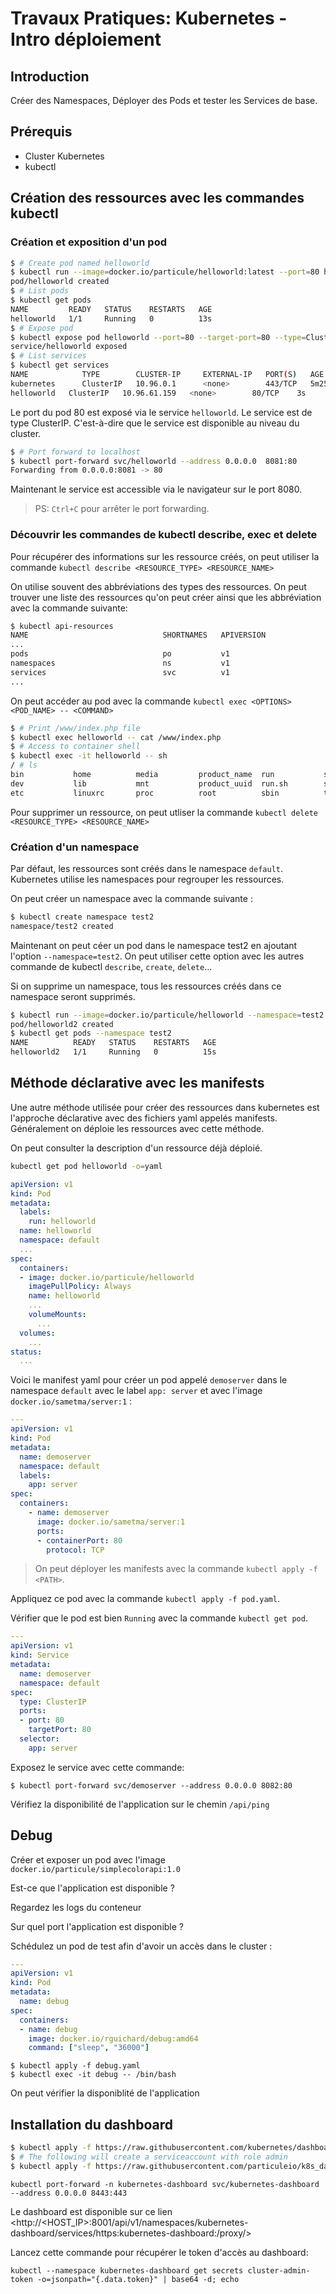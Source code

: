 # Travaux Pratiques: Kubernetes - Intro déploiement

## Introduction

Créer des Namespaces, Déployer des Pods et tester les Services de base.

## Prérequis

- Cluster Kubernetes
- kubectl


## Création des ressources avec les commandes kubectl
### Création et exposition d'un pod
``` bash
$ # Create pod named helloworld
$ kubectl run --image=docker.io/particule/helloworld:latest --port=80 helloworld
pod/helloworld created
$ # List pods
$ kubectl get pods
NAME         READY   STATUS    RESTARTS   AGE
helloworld   1/1     Running   0          13s
$ # Expose pod
$ kubectl expose pod helloworld --port=80 --target-port=80 --type=ClusterIP
service/helloworld exposed
$ # List services
$ kubectl get services
NAME            TYPE        CLUSTER-IP     EXTERNAL-IP   PORT(S)   AGE
kubernetes      ClusterIP   10.96.0.1      <none>        443/TCP   5m25s
helloworld   ClusterIP   10.96.61.159   <none>        80/TCP    3s
```

Le port du pod 80 est exposé via le service `helloworld`.
Le service est de type ClusterIP. C'est-à-dire que le service est disponible
au niveau du cluster.


``` bash
$ # Port forward to localhost
$ kubectl port-forward svc/helloworld --address 0.0.0.0  8081:80
Forwarding from 0.0.0.0:8081 -> 80
```

Maintenant le service est accessible via le navigateur sur le port 8080.

> PS: `Ctrl+C` pour arrêter le port forwarding.

### Découvrir les commandes de kubectl describe, exec et delete

Pour récupérer des informations sur les ressource créés, on peut utiliser
la commande `kubectl describe <RESOURCE_TYPE> <RESOURCE_NAME>`


On utilise souvent des abbréviations des types des ressources.
On peut trouver une liste des ressources qu'on peut créer ainsi que les abbréviation
avec la commande suivante:

``` bash
$ kubectl api-resources
NAME                              SHORTNAMES   APIVERSION                             NAMESPACED   KIND
...
pods                              po           v1                                     true         Pod
namespaces                        ns           v1                                     false        Namespace
services                          svc          v1                                     true         Service
...
```

On peut accéder au pod avec la commande `kubectl exec <OPTIONS> <POD_NAME> -- <COMMAND>`
```bash
$ # Print /www/index.php file
$ kubectl exec helloworld -- cat /www/index.php
$ # Access to container shell
$ kubectl exec -it helloworld -- sh
/ # ls 
bin           home          media         product_name  run           srv           usr
dev           lib           mnt           product_uuid  run.sh        sys           var
etc           linuxrc       proc          root          sbin          tmp           www
```


Pour supprimer un ressource, on peut utliser la commande `kubectl delete <RESOURCE_TYPE> <RESOURCE_NAME>`

### Création d'un namespace
Par défaut, les ressources sont créés dans le namespace `default`.
Kubernetes utilise les namespaces pour regrouper les ressources.

On peut créer un namespace avec la commande suivante :
```bash
$ kubectl create namespace test2
namespace/test2 created
```

Maintenant on peut céer un pod dans le namespace test2 en ajoutant l'option `--namespace=test2`.
On peut utiliser cette option avec les autres commande de kubectl `describe`, `create`, `delete`...

Si on supprime un namespace, tous les ressources créés dans ce namespace seront supprimés.

```bash
$ kubectl run --image=docker.io/particule/helloworld --namespace=test2 --port=80 helloworld2
pod/helloworld2 created
$ kubectl get pods --namespace test2
NAME          READY   STATUS    RESTARTS   AGE
helloworld2   1/1     Running   0          15s
```

## Méthode déclarative avec les manifests
Une autre méthode utilisée pour créer des ressources dans kubernetes est l'approche
déclarative avec des fichiers yaml appelés manifests.
Généralement on déploie les ressources avec cette méthode.


On peut consulter la description d'un ressource déjà déploié.
``` bash
kubectl get pod helloworld -o=yaml
```
``` yaml
apiVersion: v1
kind: Pod
metadata:
  labels:
    run: helloworld
  name: helloworld
  namespace: default
  ...
spec:
  containers:
  - image: docker.io/particule/helloworld
    imagePullPolicy: Always
    name: helloworld
    ...
    volumeMounts:
      ...
  volumes:
    ...
status:
  ...
```

Voici le manifest yaml pour créer un pod appelé `demoserver` dans le namespace
`default` avec le label `app: server` et avec l'image
`docker.io/sametma/server:1` :

```yaml
---
apiVersion: v1
kind: Pod
metadata:
  name: demoserver
  namespace: default
  labels:
    app: server
spec:
  containers:
    - name: demoserver
      image: docker.io/sametma/server:1
      ports:
      - containerPort: 80
        protocol: TCP
```

> On peut déployer les manifests avec la commande `kubectl apply -f <PATH>`.

Appliquez ce pod avec la commande `kubectl apply -f pod.yaml`.

Vérifier que le pod est bien `Running` avec la commande `kubectl get pod`.


```yaml
---
apiVersion: v1
kind: Service
metadata:
  name: demoserver
  namespace: default
spec:
  type: ClusterIP
  ports:
  - port: 80
    targetPort: 80
  selector:
    app: server
```

Exposez le service avec cette commande:

```
$ kubectl port-forward svc/demoserver --address 0.0.0.0 8082:80
```

Vérifiez la disponibilité de l'application sur le chemin `/api/ping`


## Debug

Créer et exposer un pod avec l'image `docker.io/particule/simplecolorapi:1.0`

Est-ce que l'application est disponible ?

Regardez les logs du conteneur

Sur quel port l'application est disponible ?

Schédulez un pod de test afin d'avoir un accès dans le cluster :

```yaml
---
apiVersion: v1
kind: Pod
metadata:
  name: debug
spec:
  containers:
  - name: debug
    image: docker.io/rguichard/debug:amd64
    command: ["sleep", "36000"]
```


```
$ kubectl apply -f debug.yaml
$ kubectl exec -it debug -- /bin/bash
```

On peut vérifier la disponiblité de l'application 


## Installation du dashboard

``` bash
$ kubectl apply -f https://raw.githubusercontent.com/kubernetes/dashboard/v2.7.0/aio/deploy/recommended.yaml
$ # The following will create a serviceaccount with role admin
$ kubectl apply -f https://raw.githubusercontent.com/particuleio/k8s_dashboard_role/main/all.yaml
```

```
kubectl port-forward -n kubernetes-dashboard svc/kubernetes-dashboard --address 0.0.0.0 8443:443
```
Le dashboard est disponible sur ce lien <http://<HOST_IP>:8001/api/v1/namespaces/kubernetes-dashboard/services/https:kubernetes-dashboard:/proxy/>


Lancez cette commande pour récupérer le token d'accès au dashboard:
```
kubectl --namespace kubernetes-dashboard get secrets cluster-admin-token -o=jsonpath="{.data.token}" | base64 -d; echo 
```


